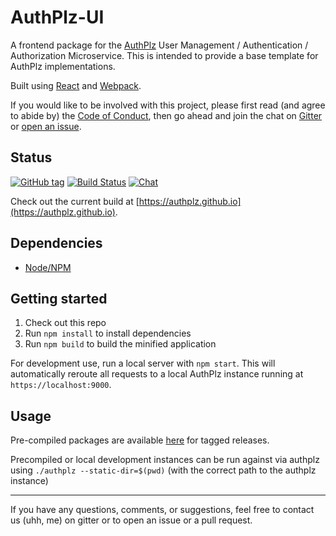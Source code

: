# AuthPlz-UI

A frontend package for the [AuthPlz](https://github.com/ryankurte/authplz) User Management / Authentication / Authorization Microservice. This is intended to provide a base template for AuthPlz implementations.

Built using [React](https://facebook.github.io/react/) and [Webpack](https://webpack.github.io/).

If you would like to be involved with this project, please first read (and agree to abide by) the [Code of Conduct](https://github.com/ryankurte/authplz-ui/blob/master/CONDUCT.md), then go ahead and join the chat on [Gitter](https://gitter.im/authplz/Lobby) or [open an issue](https://github.com/ryankurte/authplz-ui/issues/new).

## Status

[![GitHub tag](https://img.shields.io/github/tag/authplz/authplz-ui.svg)](https://github.com/authplz/authplz-ui)
[![Build Status](https://travis-ci.org/authplz/authplz-ui.svg)](https://travis-ci.org/authplz/authplz-ui/branches)
[![Chat](https://img.shields.io/gitter/room/gitterHQ/gitter.svg)](https://gitter.im/authplz/Lobby)

Check out the current build at [https://authplz.github.io](https://authplz.github.io).

## Dependencies

- [Node/NPM](https://nodejs.org/en/)

## Getting started

1. Check out this repo
2. Run `npm install` to install dependencies
3. Run `npm build` to build the minified application

For development use, run a local server with `npm start`. This will automatically reroute all requests to a local AuthPlz instance running at `https://localhost:9000`.

## Usage

Pre-compiled packages are available [here](https://github.com/ryankurte/authplz-ui/releases) for tagged releases.

Precompiled or local development instances can be run against via authplz using `./authplz --static-dir=$(pwd)` (with the correct path to the authplz instance)


------

If you have any questions, comments, or suggestions, feel free to contact us (uhh, me) on gitter or to open an issue or a pull request.